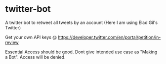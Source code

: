 # twitter-bot
A twitter bot to retweet all tweets by an account (Here I am using Elad Gil's Twitter)

Get your own API keys @ https://developer.twitter.com/en/portal/petition/in-review

Essential Access should be good. Dont give intended use case as "Making a Bot". Access will be denied.
